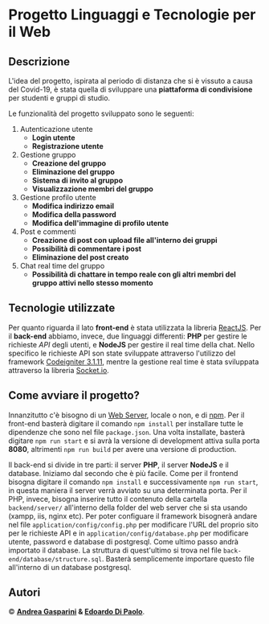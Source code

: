 # Progetto Linguaggi e Tecnologie per il Web

## Descrizione ##

L'idea del progetto, ispirata al periodo di distanza che si è vissuto a causa del Covid-19, è stata quella di sviluppare una **piattaforma di condivisione** per studenti e gruppi di studio. 

Le funzionalità del progetto sviluppato sono le seguenti:
 1. Autenticazione utente
	 * **Login utente**
	 * **Registrazione utente**
2. Gestione gruppo
	* **Creazione del gruppo**
	* **Eliminazione del gruppo**
	* **Sistema di invito al gruppo**
	* **Visualizzazione membri del gruppo**
3. Gestione profilo utente
	* **Modifica indirizzo email**
	* **Modifica della password**
	* **Modifica dell'immagine di profilo utente**
4. Post e commenti
	* **Creazione di post con upload file all'interno dei gruppi**
	* **Possibilità di commentare i post**
	* **Eliminazione del post creato**
5. Chat real time del gruppo
	* **Possibilità di chattare in tempo reale con gli altri membri del gruppo attivi nello stesso momento**

## Tecnologie utilizzate ##
Per quanto riguarda il lato **front-end** è stata utilizzata la libreria [ReactJS](https://it.reactjs.org/).
Per il **back-end** abbiamo, invece, due linguaggi differenti: **PHP** per gestire le richieste _API_ degli utenti, e **NodeJS** per gestire il real time della chat. 
Nello specifico le richieste API son state sviluppate attraverso l'utilizzo del framework [Codeigniter 3.1.11](https://codeigniter.com/), mentre la gestione real time è stata sviluppata attraverso la libreria [Socket.io](https://socket.io).

## Come avviare il progetto? ##
Innanzitutto c'è bisogno di un [Web Server](https://it.wikipedia.org/wiki/Server_web), locale o non, e di [npm](https://www.npmjs.com/).
Per il front-end basterà digitare il comando `npm install` per installare tutte le dipendenze che sono nel file `package.json`. Una volta installate, basterà digitare `npm run start` e si avrà la versione di development attiva sulla porta **8080**, altrimenti `npm run build` per avere una versione di production.

Il back-end si divide in tre parti: il server **PHP**, il server **NodeJS** e il database. Iniziamo dal secondo che è più facile.
Come per il frontend bisogna digitare il comando `npm install` e successivamente `npm run start`, in questa maniera il server verrà avviato su una determinata porta.
Per il PHP, invece, bisogna inserire tutto il contenuto della cartella `backend/server/` all'interno della folder del web server che si sta usando (xampp, iis, nginx etc). 
Per poter configuare il framework bisognerà andare nel file `application/config/config.php` per modificare l'URL del proprio sito per le richieste API e in `application/config/database.php` per modificare utente, password e database di postgresql.
Come ultimo passo andrà importato il database.  La struttura di quest'ultimo si trova nel file `back-end/database/structure.sql`. Basterà semplicemente importare questo file all'interno di un database postgresql.
		
## Autori ##
&copy; **[Andrea Gasparini](https://github.com/GaspRulez) & [Edoardo Di Paolo](https://github.com/aedoardo)**.
